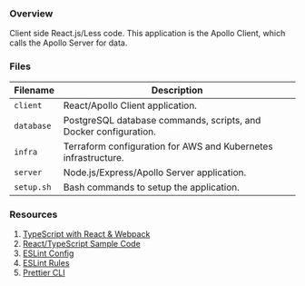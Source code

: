 ### Overview

Client side React.js/Less code.  This application is the Apollo Client, which calls the 
Apollo Server for data.

### Files

| Filename                 | Description                                                                |
|--------------------------|----------------------------------------------------------------------------|
| `client`                 | React/Apollo Client application.                                           |
| `database`               | PostgreSQL database commands, scripts, and Docker configuration.           |
| `infra`                  | Terraform configuration for AWS and Kubernetes infrastructure.             |
| `server`                 | Node.js/Express/Apollo Server application.                                 |
| `setup.sh`               | Bash commands to setup the application.                                    |

### Resources

1. [TypeScript with React & Webpack](https://www.typescriptlang.org/docs/handbook/react-&-webpack.html)
2. [React/TypeScript Sample Code](https://github.com/Lemoncode/react-typescript-samples/tree/master/hooks)
3. [ESLint Config](https://eslint.org/docs/user-guide/configuring)
4. [ESLint Rules](https://eslint.org/docs/rules/)
5. [Prettier CLI](https://prettier.io/docs/en/cli.html)
